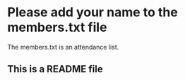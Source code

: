 # Please add your name to the members.txt file
The members.txt is an attendance list.

## This is a README file
 
